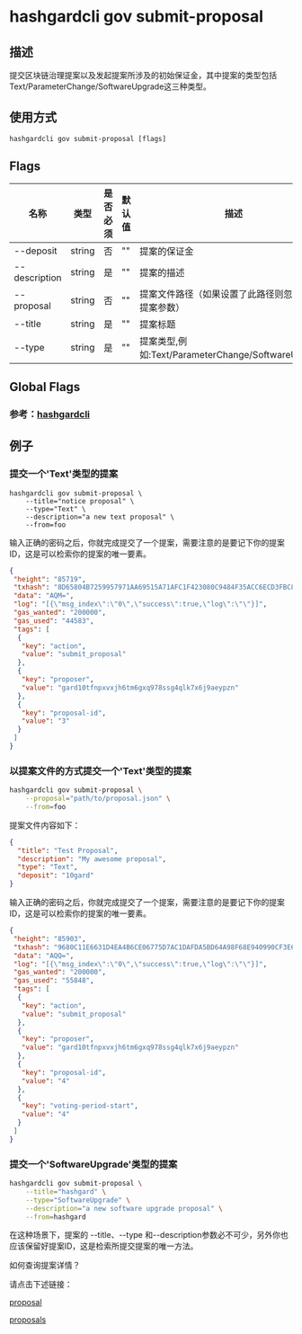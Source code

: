 # hashgardcli gov submit-proposal

## 描述

提交区块链治理提案以及发起提案所涉及的初始保证金，其中提案的类型包括Text/ParameterChange/SoftwareUpgrade这三种类型。

## 使用方式

```
hashgardcli gov submit-proposal [flags]
```
## Flags

| 名称        | 类型                | 是否必须                  | 默认值                      | 描述                                                                                                                                                 |
| ---------------- | -------------------------- | ---------------------------------------------------------------------------------------------------------------------------------------------------- | ---------------------------------------------------------------------------------------------------------------------------------------------------- | ---------------------------------------------------------------------------------------------------------------------------------------------------- |
| --deposit        | string | 否 | "" | 提案的保证金                                                                                                                        |
| --description    | string | 是 | "" | 提案的描述                                                                                                          |
| --proposal | string | 否 | "" | 提案文件路径（如果设置了此路径则忽略其他提案参数）                                                                                             |
| --title          | string | 是 | "" | 提案标题                                                                                                                          |
| --type           | string | 是 | "" | 提案类型,例如:Text/ParameterChange/SoftwareUpgrade                                                                           |

## Global Flags

### 参考：[hashgardcli](../README.md)
 
## 例子

### 提交一个'Text'类型的提案

```shell
hashgardcli gov submit-proposal \
    --title="notice proposal" \
    --type="Text" \
    --description="a new text proposal" \
    --from=foo
```

输入正确的密码之后，你就完成提交了一个提案，需要注意的是要记下你的提案ID，这是可以检索你的提案的唯一要素。

```json
{
 "height": "85719",
 "txhash": "8D65804B7259957971AA69515A71AFC1F423080C9484F35ACC6ECD3FBC8EDDDD",
 "data": "AQM=",
 "log": "[{\"msg_index\":\"0\",\"success\":true,\"log\":\"\"}]",
 "gas_wanted": "200000",
 "gas_used": "44583",
 "tags": [
  {
   "key": "action",
   "value": "submit_proposal"
  },
  {
   "key": "proposer",
   "value": "gard10tfnpxvxjh6tm6gxq978ssg4qlk7x6j9aeypzn"
  },
  {
   "key": "proposal-id",
   "value": "3"
  }
 ]
}
```
### 以提案文件的方式提交一个'Text'类型的提案
```bash
hashgardcli gov submit-proposal \
    --proposal="path/to/proposal.json" \
    --from=foo
```
提案文件内容如下：
```json
{
  "title": "Test Proposal",
  "description": "My awesome proposal",
  "type": "Text",
  "deposit": "10gard"
}
```

输入正确的密码之后，你就完成提交了一个提案，需要注意的是要记下你的提案ID，这是可以检索你的提案的唯一要素。
```json
{
 "height": "85903",
 "txhash": "9680C11E6631D4EA4B6CE06775D7AC1DAFDA5BD64A98F68E940990CF3E6142D0",
 "data": "AQQ=",
 "log": "[{\"msg_index\":\"0\",\"success\":true,\"log\":\"\"}]",
 "gas_wanted": "200000",
 "gas_used": "55848",
 "tags": [
  {
   "key": "action",
   "value": "submit_proposal"
  },
  {
   "key": "proposer",
   "value": "gard10tfnpxvxjh6tm6gxq978ssg4qlk7x6j9aeypzn"
  },
  {
   "key": "proposal-id",
   "value": "4"
  },
  {
   "key": "voting-period-start",
   "value": "4"
  }
 ]
}
```
### 提交一个'SoftwareUpgrade'类型的提案

```bash
hashgardcli gov submit-proposal \
    --title="hashgard" \
    --type="SoftwareUpgrade" \
    --description="a new software upgrade proposal" \
    --from=hashgard 
```

在这种场景下，提案的 --title、--type 和--description参数必不可少，另外你也应该保留好提案ID，这是检索所提交提案的唯一方法。


如何查询提案详情？

请点击下述链接：

[proposal](proposal.md)

[proposals](proposals.md)

